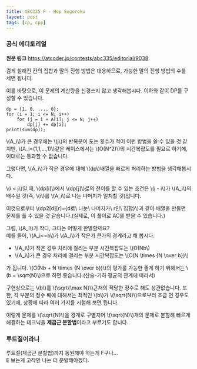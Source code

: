 ```yaml
---
title: ABC335 F - Hop Sugoroku
layout: post
tags: [cp, cpp]
---
```

### 공식 에디토리얼
**원문 링크**
<https://atcoder.jp/contests/abc335/editorial/9038>

검게 칠해진 칸의 집합과 말의 진행 방법은 대응하므로, 가능한 말의 진행 방법의 수를 세면 됩니다.

이를 바탕으로, 이 문제의 계산량을 신경쓰지 않고 생각해봅시다. 이하와 같이 DP를 구성할 수 있습니다.

```
dp = {1, 0, ..., 0};
for (i = 1; i <= N; i++)
    for (j = i + A[i]; j <= N; j++)
        dp[j] += dp[i];
print(sum(dp));
```

\\(A_i\\)가 큰 경우에는 \\(j\\)의 반복문이 도는 횟수가 적어 이런 방법을 쓸 수 있을 것 같지만, \\(A_i=(1,1,...,1)\\)같은 케이스에서는 \\(O(N^2)\\)의 시간복잡도를 필요로 하기에, 이대로는 통과할 수 없습니다.

그렇다면, \\(A_i\\)가 작은 경우에 대해 \\(dp\\)배열을 빠르게 처리하는 방법을 생각해봅시다.

\\(i < j\\)일 때, \\(dp[i]\\)에서 \\(dp[j]\\)로의 전이를 할 수 있는 조건은 \\(j - i\\)가 \\(A_i\\)의 배수일 것(즉, \\(i\\)를 \\(A_i\\)로 나눈 나머지가 일치할 것)입니다.

이것으로부터 \\(dp2[d][r]=\{d로\ 나눈\ 나머지가\ r인\ 집합\}\\)과 같이 배열을 만들면 문제를 풀 수 있을 것 같습니다.(실제로, 이 풀이로 AC를 받을 수 있습니다.)

그럼, \\(A_i\\)가 작다, 크다는 어떻게 판별할까요?  
예를 들어, \\(A_i<=b\\)가 \\(A_i\\)가 작은가 큰가의 경계라고 해 봅시다.

- \\(A_i\\)가 작은 경우 처리에 걸리는 부분 시간복잡도는 \\(O(Nb\\)
- \\(A_i\\)가 큰 경우 처리에 걸리는 부분 시간복잡도는 \\(O(N \times {N \over b})\\)

가 됩니다. \\(O(Nb + N \times {N \over b})\\)의 평가를 가능한 좋게 하기 위해서는 \\(b = \sqrt{N}\\)으로 하면 좋습니다.(산술-기하 평균의 관계에 따라서)

구현상으로는 \\(b\\)를 \\(\sqrt{\max N}\\)근처의 적당한 정수로 해도 상관없습니다. 또한, 각 부분의 정수 배에 대해서는 최적인 \\(b\\)가 \\(\sqrt{N}\\)으로부터 조금 먼 경우도 있기에, 상황에 따라 여러 가지를 시험해 보면 됩니다.

이렇게 문제를 \\(\sqrt{N}\\)을 경계로 구별지어 \\(\sqrt{N}\\)개의 문제로 분할해 빠르게 해결하는 테크닉을 **제곱근 분할법**이라고 부르기도 합니다.

### 루트질이라니
루트질(제곱근 분할법)까지 동원해야 하는게 F구나...  
E 보는게 고작인 나는 더 분발해야겠다.